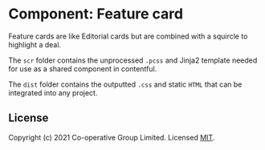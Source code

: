 # Component: Feature card
Feature cards are like Editorial cards but are combined with a squircle to highlight a deal. 

The `scr` folder contains the unprocessed `.pcss` and Jinja2 template needed for use as a shared component in contentful.

The `dist` folder contains the outputted `.css` and static `HTML` that can be integrated into any project.




## License
Copyright (c) 2021 Co-operative Group Limited.
Licensed [MIT](https://github.com/coopdigital/coop-frontend/blob/master/LICENSE).

 
